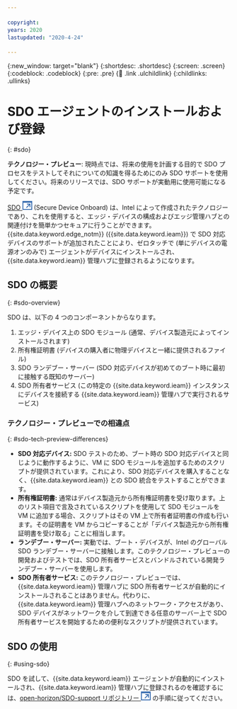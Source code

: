 ```yaml
---

copyright:
years: 2020
lastupdated: "2020-4-24"

---
```


{:new_window: target="blank"}
{:shortdesc: .shortdesc}
{:screen: .screen}
{:codeblock: .codeblock}
{:pre: .pre}
{:child: .link .ulchildlink}
{:childlinks: .ullinks}

# SDO エージェントのインストールおよび登録
{: #sdo}

**テクノロジー・プレビュー**: 現時点では、将来の使用を計画する目的で SDO プロセスをテストしてそれについての知識を得るためにのみ SDO サポートを使用してください。将来のリリースでは、SDO サポートが実動用に使用可能になる予定です。

[SDO ![新しいタブで開く](../../images/icons/launch-glyph.svg "新しいタブで開く")](https://software.intel.com/en-us/secure-device-onboard) (Secure Device Onboard) は、Intel によって作成されたテクノロジーであり、これを使用すると、エッジ・デバイスの構成およびエッジ管理ハブとの関連付けを簡単かつセキュアに行うことができます。{{site.data.keyword.edge_notm}} ({{site.data.keyword.ieam}}) で SDO 対応デバイスのサポートが追加されたことにより、ゼロタッチで (単にデバイスの電源オンのみで) エージェントがデバイスにインストールされ、{{site.data.keyword.ieam}} 管理ハブに登録されるようになります。

## SDO の概要
{: #sdo-overview}

SDO は、以下の 4 つのコンポーネントからなります。

1. エッジ・デバイス上の SDO モジュール (通常、デバイス製造元によってインストールされます)
2. 所有権証明書 (デバイスの購入者に物理デバイスと一緒に提供されるファイル)
3. SDO ランデブー・サーバー (SDO 対応デバイスが初めてのブート時に最初に接触する既知のサーバー)
4. SDO 所有者サービス (この特定の {{site.data.keyword.ieam}} インスタンスにデバイスを接続する {{site.data.keyword.ieam}} 管理ハブで実行されるサービス)

### テクノロジー・プレビューでの相違点
{: #sdo-tech-preview-differences}

- **SDO 対応デバイス:** SDO テストのため、ブート時の SDO 対応デバイスと同じように動作するように、VM に SDO モジュールを追加するためのスクリプトが提供されています。これにより、SDO 対応デバイスを購入することなく、{{site.data.keyword.ieam}} との SDO 統合をテストすることができます。
- **所有権証明書:** 通常はデバイス製造元から所有権証明書を受け取ります。上のリスト項目で言及されているスクリプトを使用して SDO モジュールを VM に追加する場合、スクリプトはその VM 上で所有者証明書の作成も行います。その証明書を VM からコピーすることが「デバイス製造元から所有権証明書を受け取る」ことに相当します。
- **ランデブー・サーバー:** 実動では、ブート・デバイスが、Intel のグローバル SDO ランデブー・サーバーに接触します。このテクノロジー・プレビューの開発およびテストでは、SDO 所有者サービスとバンドルされている開発ランデブー・サーバーを使用します。
- **SDO 所有者サービス:** このテクノロジー・プレビューでは、{{site.data.keyword.ieam}} 管理ハブに SDO 所有者サービスが自動的にインストールされることはありません。代わりに、{{site.data.keyword.ieam}} 管理ハブへのネットワーク・アクセスがあり、SDO デバイスがネットワークを介して到達できる任意のサーバー上で SDO 所有者サービスを開始するための便利なスクリプトが提供されています。

## SDO の使用
{: #using-sdo}

SDO を試して、{{site.data.keyword.ieam}} エージェントが自動的にインストールされ、{{site.data.keyword.ieam}} 管理ハブに登録されるのを確認するには、[open-horizon/SDO-support リポジトリー ![新しいタブで開く](../../images/icons/launch-glyph.svg "新しいタブで開く")](https://github.com/open-horizon/SDO-support/blob/master/README.md) の手順に従ってください。
